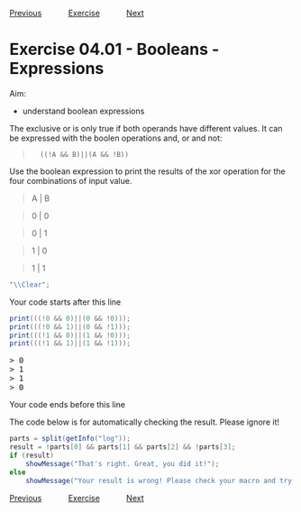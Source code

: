 [Previous](./ans03-04.md) &nbsp;&nbsp;&nbsp;&nbsp;&nbsp;&nbsp;&nbsp;&nbsp;&nbsp;&nbsp;     [Exercise](../ex/ex04-01.md) &nbsp;&nbsp;&nbsp;&nbsp;&nbsp;&nbsp;&nbsp;&nbsp;&nbsp;&nbsp; [Next](./ans04-02.md)

# Exercise 04.01 - Booleans - Expressions

Aim: 
- understand boolean expressions 

The exclusive or is only true if both operands have different values. It can be expressed 
with the boolen operations and, or and not:
> 		((!A && B)||(A && !B))

Use the boolean expression to print the results of the xor operation for the four combinations of input value.

> A | B

> 0 | 0

> 0 | 1

> 1 | 0

> 1 | 1


```java
"\\Clear";
```
Your code starts after this line 
```java
print(((!0 && 0)||(0 && !0)));
print(((!0 && 1)||(0 && !1)));
print(((!1 && 0)||(1 && !0)));
print(((!1 && 1)||(1 && !1)));
```
<pre>
> 0
> 1
> 1
> 0
</pre>
 Your code ends before this line

The code below is for automatically checking the result. Please ignore it! 
```java
parts = split(getInfo("log"));
result = !parts[0] && parts[1] && parts[2] && !parts[3];
if (result) 
	showMessage("That's right. Great, you did it!");
else 
	showMessage("Your result is wrong! Please check your macro and try again!");
```

[Previous](./ans03-04.md) &nbsp;&nbsp;&nbsp;&nbsp;&nbsp;&nbsp;&nbsp;&nbsp;&nbsp;&nbsp;     [Exercise](../ex/ex04-01.md) &nbsp;&nbsp;&nbsp;&nbsp;&nbsp;&nbsp;&nbsp;&nbsp;&nbsp;&nbsp; [Next](./ans04-02.md)
